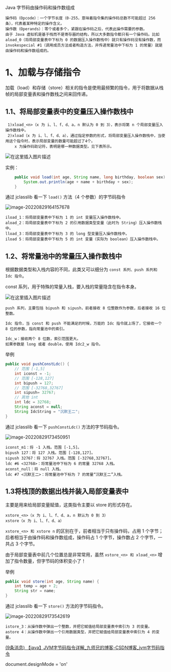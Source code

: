Java 字节码由操作码和操作数组成

    操作码（Opcode）：一个字节长度（0-255，意味着指令集的操作码总数不可能超过 256 条），代表着某种特定的操作含义。
    操作数（Operands）：零个或者多个，紧跟在操作码之后，代表此操作需要的参数。
    由于 Java 虚拟机是基于栈而不是寄存器的结构，所以大多数指令都只有一个操作码。比如 aload_0（将局部变量表中下标为 0 的数据压入操作数栈中）就只有操作码没有操作数，而 invokespecial #1（调用成员方法或者构造方法，并传递常量池中下标为 1 的常量）就是由操作码和操作数组成的。
# 1、加载与存储指令

加载（load）和存储（store）相关的指令是使用最频繁的指令，用于将数据从栈帧的局部变量表和操作数栈之间来回传递。
## 1.1、将局部变量表中的变量压入操作数栈中
```
 1)xload_<n>（x 为 i、l、f、d、a，n 默认为 0 到 3），表示将第 n 个局部变量压入操作数栈中。
 2)xload（x 为 i、l、f、d、a），通过指定参数的形式，将局部变量压入操作数栈中，当使用这个指令时，表示局部变量的数量可能超过了4个。  
    x 为操作码助记符，表明是哪一种数据类型。见下表所示。
```

![在这里插入图片描述](https://img-blog.csdnimg.cn/631ddab1090c46dfa1c5876a2dbdbc24.png?x-oss-process=image/watermark,type_d3F5LXplbmhlaQ,shadow_50,text_Q1NETiBA5Lmd5biI5YWE,size_20,color_FFFFFF,t_70,g_se,x_16)

实例：

```java
    public void load(int age, String name, long birthday, boolean sex) {
        System.out.println(age + name + birthday + sex);
    }
```

通过 jclasslib 看一下 `load()` 方法（4 个参数）的字节码指令

![image-20220829164157678](C:\Users\zj\AppData\Roaming\Typora\typora-user-images\image-20220829164157678.png)

```
iload_1：将局部变量表中下标为 1 的 int 变量压入操作数栈中。
aload_2：将局部变量表中下标为 2 的引用数据类型变量（此时为 String）压入操作数栈中。
lload_3：将局部变量表中下标为 3 的 long 型变量压入操作数栈中。
iload 5：将局部变量表中下标为 5 的 int 变量（实际为 boolean）压入操作数栈中。
```

## 1.2、将常量池中的常量压入操作数栈中

根据数据类型和入栈内容的不同，此类又可以细分为 `const 系列、push 系列和 Idc 指令`。

const 系列，用于特殊的常量入栈，要入栈的常量隐含在指令本身。

![在这里插入图片描述](https://img-blog.csdnimg.cn/905966c70c5c43e9a8b345980a2e0f8d.png?x-oss-process=image/watermark,type_d3F5LXplbmhlaQ,shadow_50,text_Q1NETiBA5Lmd5biI5YWE,size_20,color_FFFFFF,t_70,g_se,x_16)

```
push 系列，主要包括 bipush 和 sipush，前者接收 8 位整数作为参数，后者接收 16 位整数。

Idc 指令，当 const 和 push 不能满足的时候，万能的 Idc 指令就上场了，它接收一个 8 位的参数，指向常量池中的索引。
```

```
Idc_w：接收两个 8 位数，索引范围更大。
如果参数是 long 或者 double，使用 Idc2_w 指令。
```

举例

```java
public void pushConstLdc() {
    // 范围 [-1,5]
    int iconst = -1;
    // 范围 [-128,127]
    int bipush = 127;
    // 范围 [-32768,32767]
    int sipush= 32767;
    // 其他 int
    int ldc = 32768;
    String aconst = null;
    String IdcString = "沉默王二";
}
```

通过 jclasslib 看一下 `pushConstLdc()` 方法的字节码指令。

![image-20220829173450951](C:\Users\zj\AppData\Roaming\Typora\typora-user-images\image-20220829173450951.png)

```
iconst_m1：将 -1 入栈。范围 [-1,5]。
bipush 127：将 127 入栈。范围 [-128,127]。
sipush 32767：将 32767 入栈。范围 [-32768,32767]。
ldc #6 <32768>：将常量池中下标为 6 的常量 32768 入栈。
aconst_null：将 null 入栈。
ldc #7 <沉默王二>：将常量池中下标为 7 的常量“沉默王二”入栈。
```

## 1.3将栈顶的数据出栈并装入局部变量表中

主要是用来给局部变量赋值，这类指令主要以 store 的形式存在。

```
xstore_<n>（x 为 i、l、f、d、a，n 默认为 0 到 3）
xstore（x 为 i、l、f、d、a）
```

`xstore_<n> 和 xstore n` 的区别在于，前者相当于只有操作码，占用 1 个字节；后者相当于由操作码和操作数组成，操作码占 1 个字节，操作数占 2 个字节，一共占 3 个字节。

由于局部变量表中前几个位置总是非常常用，虽然 `xstore_<n> 和 xload_<n>` 增加了指令数量，但字节码的体积变小了！

举例

```java
public void store(int age, String name) {
    int temp = age + 2;
    String str = name;
}
```

通过 jclasslib 看一下 `store()` 方法的字节码指令。

![image-20220829173542619](C:\Users\zj\AppData\Roaming\Typora\typora-user-images\image-20220829173542619.png)

```
istore_3：从操作数中弹出一个整数，并把它赋值给局部变量表中索引为 3 的变量。
astore 4：从操作数中弹出一个引用数据类型，并把它赋值给局部变量表中索引为 4 的变量。
```



[(9条消息) 【java】JVM字节码指令详解_九师兄的博客-CSDN博客_jvm字节码指令](https://blog.csdn.net/qq_21383435/article/details/124412828)

document.designMode = 'on'

